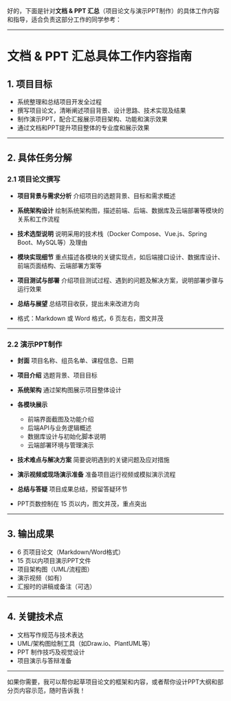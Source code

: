 好的，下面是针对**文档 & PPT 汇总**（项目论文与演示PPT制作）的具体工作内容和指导，适合负责这部分工作的同学参考：

---

# 文档 & PPT 汇总具体工作内容指南

## 1. 项目目标

* 系统整理和总结项目开发全过程
* 撰写项目论文，清晰阐述项目背景、设计思路、技术实现及结果
* 制作演示PPT，配合汇报展示项目架构、功能和演示效果
* 通过文档和PPT提升项目整体的专业度和展示效果

---

## 2. 具体任务分解

### 2.1 项目论文撰写

* **项目背景与需求分析**
  介绍项目的选题背景、目标和需求概述

* **系统架构设计**
  绘制系统架构图，描述前端、后端、数据库及云端部署等模块的关系和工作流程

* **技术选型说明**
  说明采用的技术栈（Docker Compose、Vue.js、Spring Boot、MySQL等）及理由

* **模块实现细节**
  重点描述各模块的关键实现点，如后端接口设计、数据库设计、前端页面结构、云端部署方案等

* **项目测试与部署**
  介绍项目测试过程、遇到的问题及解决方案，说明部署步骤与运行效果

* **总结与展望**
  总结项目收获，提出未来改进方向

* 格式：Markdown 或 Word 格式，6 页左右，图文并茂

---

### 2.2 演示PPT制作

* **封面**
  项目名称、组员名单、课程信息、日期

* **项目介绍**
  选题背景、项目目标

* **系统架构**
  通过架构图展示项目整体设计

* **各模块展示**

  * 前端界面截图及功能介绍
  * 后端API与业务逻辑概述
  * 数据库设计与初始化脚本说明
  * 云端部署环境与管理演示

* **技术难点与解决方案**
  简要说明遇到的关键问题及应对措施

* **演示视频或现场演示准备**
  准备项目运行视频或模拟演示流程

* **总结与答疑**
  项目成果总结，预留答疑环节

* PPT页数控制在 15 页以内，图文并茂，重点突出

---

## 3. 输出成果

* 6 页项目论文（Markdown/Word格式）
* 15 页以内项目演示PPT文件
* 项目架构图（UML/流程图）
* 演示视频（如有）
* 汇报时的讲稿或备注（可选）

---

## 4. 关键技术点

* 文档写作规范与技术表达
* UML/架构图绘制工具（如Draw\.io、PlantUML等）
* PPT 制作技巧及视觉设计
* 项目演示与答辩准备

---

如果你需要，我可以帮你起草项目论文的框架和内容，或者帮你设计PPT大纲和部分页内容示范，随时告诉我！

